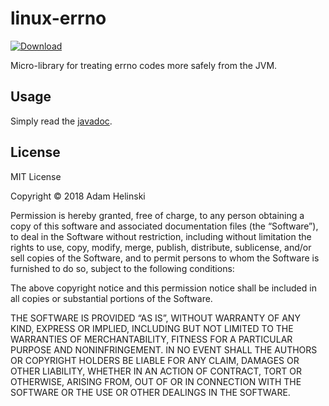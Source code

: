 # linux-errno

[
![Download](https://api.bintray.com/packages/dvlopt/maven/linux-errno/images/download.svg)
](https://bintray.com/dvlopt/maven/linux-errno/_latestVersion)

Micro-library for treating errno codes more safely from the JVM.

## Usage

Simply read the
[javadoc](https://dvlopt.github.io/doc/java/linux-errno/io/dvlopt/linux/errno/Errno.html).

## License

MIT License

Copyright © 2018 Adam Helinski

Permission is hereby granted, free of charge, to any person obtaining a copy of
this software and associated documentation files (the “Software”), to deal in
the Software without restriction, including without limitation the rights to
use, copy, modify, merge, publish, distribute, sublicense, and/or sell copies of
the Software, and to permit persons to whom the Software is furnished to do so,
subject to the following conditions:

The above copyright notice and this permission notice shall be included in all
copies or substantial portions of the Software.

THE SOFTWARE IS PROVIDED “AS IS”, WITHOUT WARRANTY OF ANY KIND, EXPRESS OR
IMPLIED, INCLUDING BUT NOT LIMITED TO THE WARRANTIES OF MERCHANTABILITY, FITNESS
FOR A PARTICULAR PURPOSE AND NONINFRINGEMENT. IN NO EVENT SHALL THE AUTHORS OR
COPYRIGHT HOLDERS BE LIABLE FOR ANY CLAIM, DAMAGES OR OTHER LIABILITY, WHETHER
IN AN ACTION OF CONTRACT, TORT OR OTHERWISE, ARISING FROM, OUT OF OR IN
CONNECTION WITH THE SOFTWARE OR THE USE OR OTHER DEALINGS IN THE SOFTWARE.
